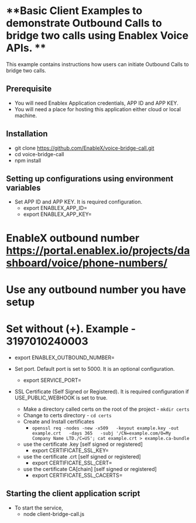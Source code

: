 # **Basic Client Examples to demonstrate Outbound Calls to bridge two calls using Enablex Voice APIs. **
This example contains instructions how users can initiate Outbound Calls to bridge two calls.

## Prerequisite
- You will need Enablex Application credentials, APP ID and APP KEY.
- You will need a place for hosting this application either cloud or local machine.


## Installation
- git clone https://github.com/EnableX/voice-bridge-call.git
- cd voice-bridge-call
- npm install

## Setting up configurations using environment variables
- Set APP ID and APP KEY. It is required configuration.
  - export ENABLEX_APP_ID=
  - export ENABLEX_APP_KEY=

# EnableX outbound number https://portal.enablex.io/projects/dashboard/voice/phone-numbers/

  # Use any outbound number you have setup
  # Set without (+). Example - 3197010240003
  - export ENABLEX_OUTBOUND_NUMBER=

- Set port. Default port is set to 5000. It is an optional configuration.
  - export SERVICE_PORT=

- SSL Certificate (Self Signed or Registered). It is required configuration if USE_PUBLIC_WEBHOOK is set to true.
  - Make a directory called certs on the root of the project - `mkdir certs`
  - Change to certs directory - `cd certs`
  - Create and Install certificates
    - `openssl req -nodes -new -x509   -keyout example.key -out example.crt   -days 365   -subj '/CN=example.com/O=My Company Name LTD./C=US'; cat example.crt > example.ca-bundle`
  - use the certificate .key [self signed or registered]
    - export CERTIFICATE_SSL_KEY=
  - use the certificate .crt [self signed or registered]
    - export CERTIFICATE_SSL_CERT=
  - use the certificate CA[chain] [self signed or registered]
    - export CERTIFICATE_SSL_CACERTS=

## Starting the client application script
- To start the service,
  - node client-bridge-call.js
